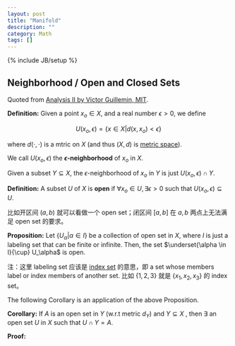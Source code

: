```yaml
---
layout: post
title: "Manifold"
description: ""
category: Math
tags: []
---
```

{% include JB/setup %}

## Neighborhood / Open and Closed Sets

Quoted from [Analysis II by Victor Guillemin, MIT](https://ocw.mit.edu/courses/mathematics/18-101-analysis-ii-fall-2005/lecture-notes/lecture1.pdf).

**Definition:** Given a point $x_o \in X$, and a real number $\epsilon > 0$, we define

$$
U(x_o, \epsilon) = \lbrace x \in X \vert d(x, x_o) < \epsilon \rbrace
$$

where $d(\cdot, \cdot)$ is a mtric on $X$ (and thus $(X, d)$ is [metric space](/math/2018/05/09/kernel)).

We call $U(x_o, \epsilon)$ the **$\epsilon$-neighborhood** of $x_o$ in $X$.

Given a subset $Y \subseteq X$, the $\epsilon$-neighborhood of $x_o$ in $Y$ is just $U(x_o, \epsilon) \cap Y$.

**Definition:** A subset $U$ of $X$ is **open** if $\forall x_o \in U, \exists \epsilon > 0$ such that $U(x_o, \epsilon) \subseteq U$.

比如开区间 $(a, b)$ 就可以看做一个 open set；闭区间 $[a, b]$ 在 $a, b$ 两点上无法满足 open set 的要求。

**Proposition:** Let $\lbrace U_\alpha \vert \alpha \in I \rbrace$ be a collection of open set in $X$, where $I$ is just a labeling set that can be finite or infinite. Then, the set $\underset{\alpha \in I}{\cup} U_\alpha$ is open.

注：这里 labeling set 应该是 [index set](https://en.wikipedia.org/wiki/Index_set) 的意思，即 a set whose members label or index members of another set. 比如 $\lbrace 1,2,3 \rbrace$ 就是 $\lbrace x_1, x_2, x_3 \rbrace$ 的 index set。

The following Corollary is an application of the above Proposition.

**Corollary:** If $A$ is an open set in $Y$ (w.r.t metric $d_Y$) and $Y \subseteq X$ , then $\exists$ an open set $U$ in $X$ such that $U \cap Y = A$.

**Proof:**